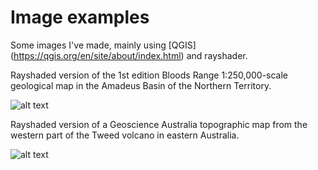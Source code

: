 # Image examples

Some images I've made, mainly using [QGIS] (https://qgis.org/en/site/about/index.html) and rayshader.

Rayshaded version of the 1st edition Bloods Range 1:250,000-scale geological map in the Amadeus Basin of the Northern Territory.

![alt text][BR_image]

[BR_image]: https://github.com/cverdel/image_examples/blob/main/figures/Rplot07.jpg?raw=true


Rayshaded version of a Geoscience Australia topographic map from the western part of the Tweed volcano in eastern Australia.

![alt text][Tweed_image]

[Tweed_image]: https://github.com/cverdel/image_examples/blob/main/figures/Rplot05.jpg?raw=true







